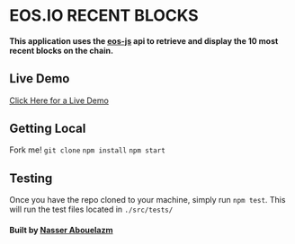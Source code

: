 # EOS.IO RECENT BLOCKS
#### This application uses the [eos-js](https://github.com/EOSIO/eosjs) api to retrieve and display the 10 most recent blocks on the chain.

## Live Demo
[Click Here for a Live Demo](http://eos-recent-blocks-nasser.surge.sh/)

## Getting Local
Fork me!
```git clone```
```npm install```
```npm start```

## Testing
Once you have the repo cloned to your machine, simply run ``npm test``.  This will run the test files located in ``./src/tests/``

#### Built by [Nasser Abouelazm](https://github.com/nasser85)
